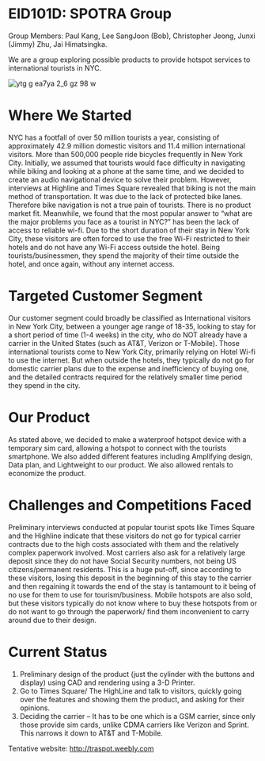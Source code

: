 # EID101D: SPOTRA Group 
Group Members: Paul Kang, Lee SangJoon (Bob), Christopher Jeong, Junxi (Jimmy) Zhu, Jai Himatsingka. 

We are a group exploring possible products to provide hotspot services to international tourists in NYC.

![ytg g ea7ya 2_6 gz 98 w](https://cloud.githubusercontent.com/assets/14918389/11811143/f9848230-a376-11e5-8e3b-369454403fa1.png)

# Where We Started

 NYC has a footfall of over 50 million tourists a year, consisting of approximately 42.9 million domestic visitors and 11.4 million international visitors. More than 500,000 people ride bicycles frequently in New York City.
 Initially, we assumed that tourists would face difficulty in navigating while biking and looking at a phone at the same time, and we decided to create an audio navigational device to solve their problem. However, interviews at Highline and Times Square revealed that biking is not the main method of transportation. It was due to the lack of protected bike lanes. Therefore bike navigation is not a true pain of tourists. There is no product market fit.
 Meanwhile, we found that the most popular answer to “what are the major problems you face as a tourist in NYC?” has been the lack of access to reliable wi-fi.
Due to the short duration of their stay in New York City, these visitors are often forced to use the free Wi-Fi restricted to their hotels and do not have any Wi-Fi access outside the hotel. Being tourists/businessmen, they spend the majority of their time outside the hotel, and once again, without any internet access. 

# Targeted Customer Segment 

Our customer segment could broadly be classified as International visitors in New York City, between a younger age range of 18-35, looking to stay for a short period of time (1-4 weeks) in the city, who do NOT already have a carrier in the United States (such as AT&T, Verizon or T-Mobile). 
Those international tourists come to New York City, primarily relying on Hotel Wi-fi to use the internet. But when outside the hotels, they typically do not go for domestic carrier plans due to the expense and inefficiency of buying one, and the detailed contracts required for the relatively smaller time period they spend in the city.  

# Our Product

As stated above, we decided to make a waterproof hotspot device with a temporary sim card, allowing a hotspot to connect with the tourists smartphone. We also added different features including Amplifying design, Data plan, and Lightweight to our product. We also allowed rentals to economize the product.

# Challenges and Competitions Faced

Preliminary interviews conducted at popular tourist spots like Times Square and the Highline indicate that these visitors do not go for typical carrier contracts due to the high costs associated with them and the relatively complex paperwork involved. Most carriers also ask for a relatively large deposit since they do not have Social Security numbers, not being US citizens/permanent residents. This is a huge put-off, since according to these visitors, losing this deposit in the beginning of this stay to the carrier and then regaining it towards the end of the stay is tantamount to it being of no use for them to use for tourism/business. 
Mobile hotspots are also sold, but these visitors typically do not know where to buy these hotspots from or do not want to go through the paperwork/ find them inconvenient to carry around due to their design. 

# Current Status

1) Preliminary design of the product (just the cylinder with the buttons and display) using CAD and rendering using a 3-D Printer.  
2) Go to Times Square/ The HighLine and talk to visitors, quickly going over the features and showing them the product, and asking for their opinions.  
3) Deciding the carrier – It has to be one which is a GSM carrier, since only those provide sim cards, unlike CDMA carriers like Verizon and Sprint. This narrows it down to AT&T and T-Mobile.

Tentative website: http://traspot.weebly.com

